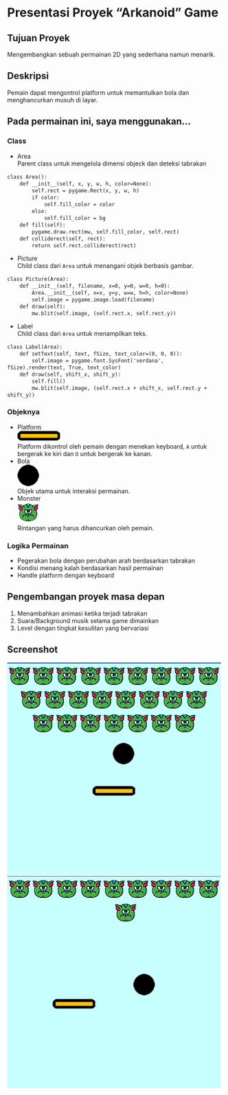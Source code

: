 # Presentasi Proyek “Arkanoid” Game

## Tujuan Proyek
Mengembangkan sebuah permainan 2D yang sederhana namun menarik.
## Deskripsi
Pemain dapat mengontrol platform untuk memantulkan bola dan menghancurkan musuh di layar.

## Pada permainan ini, saya menggunakan...
### Class
 - Area  
Parent class untuk mengelola dimensi objeck dan deteksi tabrakan
```
class Area():
    def __init__(self, x, y, w, h, color=None):
        self.rect = pygame.Rect(x, y, w, h)
        if color:
            self.fill_color = color
        else:
            self.fill_color = bg
    def fill(self):
        pygame.draw.rect(mw, self.fill_color, self.rect)
    def colliderect(self, rect):
        return self.rect.colliderect(rect)
```
- Picture  
Child class dari `Area` untuk menangani objek berbasis gambar.
```
class Picture(Area):
    def __init__(self, filename, x=0, y=0, w=0, h=0):
        Area.__init__(self, x=x, y=y, w=w, h=h, color=None)
        self.image = pygame.image.load(filename)
    def draw(self):
        mw.blit(self.image, (self.rect.x, self.rect.y))
```
- Label  
Child class dari `Area` untuk menampilkan teks.
```
class Label(Area):
    def setText(self, text, fSize, text_color=(0, 0, 0)):
        self.image = pygame.font.SysFont('verdana', fSize).render(text, True, text_color)
    def draw(self, shift_x, shift_y):
        self.fill()
        mw.blit(self.image, (self.rect.x + shift_x, self.rect.y + shift_y))
```
### Objeknya
- Platform  
![platform](/platform.png)  
Platform dikontrol oleh pemain dengan menekan keyboard, `A` untuk bergerak ke kiri dan `D` untuk bergerak ke kanan.
- Bola  
![bola](/ball.png)  
Objek utama untuk interaksi permainan.
- Monster  
![monster](/enemy.png)  
Rintangan yang harus dihancurkan oleh pemain.
### Logika Permainan
- Pegerakan bola dengan perubahan arah berdasarkan tabrakan
- Kondisi menang kalah berdasarkan hasil permainan
- Handle platform dengan keyboard
## Pengembangan proyek masa depan
1. Menambahkan animasi ketika terjadi tabrakan
2. Suara/Background musik selama game dimainkan
3. Level dengan tingkat kesulitan yang bervariasi
## Screenshot
![ss_1](/pic_1.png)  
![ss_2](/pic_2.png)